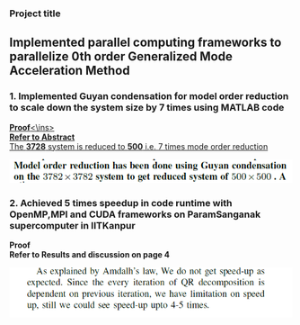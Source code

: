 ### Project title  
## Implemented parallel computing frameworks to parallelize 0th order Generalized Mode Acceleration Method
### 1. Implemented Guyan condensation for model order reduction to scale down the system size by 7 times using MATLAB code 
   <ins>**Proof**<\ins>  
   **Refer to Abstract**  
   The **3728** system is reduced to **500** i.e. 7 times mode order reduction

![Abstract](https://github.com/Abhinandan-Kumbhar/High-Performance-Scientific-computing/blob/main/abstract.PNG)

### 2. Achieved 5 times speedup in code runtime with OpenMP,MPI and CUDA frameworks on ParamSanganak supercomputer in IITKanpur  
   **Proof**  
   **Refer to Results and discussion on page 4**  

   ![Results and Discussion](https://github.com/Abhinandan-Kumbhar/High-Performance-Scientific-computing/blob/main/speedup.PNG)
